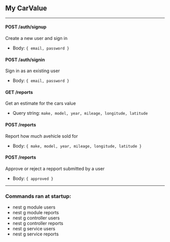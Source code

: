 ## My CarValue 

---

#### POST /auth/signup 
Create a new user and sign in 
- Body: `{ email, password }` 
#### POST /auth/signin 
Sign in as an existing user 
- Body: `{ email, password }` 

#### GET /reports
Get an estimate for the cars value 
- Query string: `make, model, year, mileage, longitude, latitude`

#### POST /reports 
Report how much  avehicle sold for
- Body: `{ make, model, year, mileage, longitude, latitude }`

#### POST /reports
Approve or reject a repport submitted by a user
- Body: `{ approved }`

--- 
### Commands ran at startup: 
- nest g module users
- nest g module reports
- nest g controller users
- nest g controller reports
- nest g service users
- nest g service reports